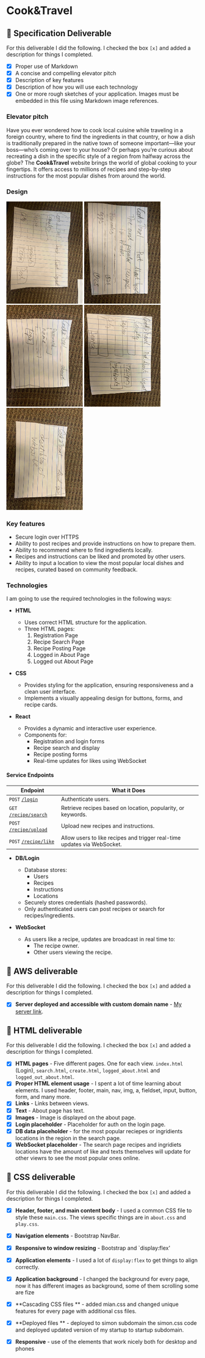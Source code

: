 # Cook&Travel
## 🚀 Specification Deliverable

For this deliverable I did the following. I checked the box `[x]` and added a description for things I completed.

- [x] Proper use of Markdown
- [x] A concise and compelling elevator pitch
- [x] Description of key features
- [x] Description of how you will use each technology
- [x] One or more rough sketches of your application. Images must be embedded in this file using Markdown image references.
### Elevator pitch
Have you ever wondered how to cook local cuisine while traveling in a foreign country, where to find the ingredients in that country, or how a dish is traditionally prepared in the native town of someone important—like your boss—who’s coming over to your house? Or perhaps you’re curious about recreating a dish in the specific style of a region from halfway across the globe? The **Cook&Travel**  website brings the world of global cooking to your fingertips. It offers access to millions of recipes and step-by-step instructions for the most popular dishes from around the world.

### Design
<img src="Images/IMG_5322.HEIC" alt="Design 1" width="200"> <img src="Images/IMG_5323.HEIC" alt="Design 2" width="200"> 
<img src="Images/IMG_5324.HEIC" alt="Design 3" width="200">
<img src="Images/IMG_5325.HEIC" alt="Searching" width="200"> <img src="Images/IMG_5326.HEIC" alt="About" width="200">





### Key features
- Secure login over HTTPS
- Ability to post recipes and provide instructions on how to prepare them.
- Ability to recommend where to find ingredients locally.
- Recipes and instructions can be liked and promoted by other users.
- Ability to input a location to view the most popular local dishes and recipes, curated based on community feedback.

### Technologies

I am going to use the required technologies in the following ways:

- **HTML**  
  - Uses correct HTML structure for the application.  
  - Three HTML pages:  
    1. Registration Page  
    2. Recipe Search Page  
    3. Recipe Posting Page
    4. Logged in About Page
    5. Logged out About Page

- **CSS**  
  - Provides styling for the application, ensuring responsiveness and a clean user interface.  
  - Implements a visually appealing design for buttons, forms, and recipe cards.  

- **React**  
  - Provides a dynamic and interactive user experience.  
  - Components for:
    - Registration and login forms  
    - Recipe search and display  
    - Recipe posting forms  
    - Real-time updates for likes using WebSocket  

#### **Service Endpoints**

| **Endpoint**                           | **What it Does**                                                                 |
| -------------------------------------- | --------------------------------------------------------------------------------- |
| `POST` [`/login`](#login)              | Authenticate users.                                                              |
| `GET` [`/recipe/search`](#recipesearch)| Retrieve recipes based on location, popularity, or keywords.                     |
| `POST` [`/recipe/upload`](#recipeupload)| Upload new recipes and instructions.                                             |
| `POST` [`/recipe/like`](#recipelike)   | Allow users to like recipes and trigger real-time updates via WebSocket.         |


- **DB/Login**  
  - Database stores:  
    - Users  
    - Recipes  
    - Instructions  
    - Locations  
  - Securely stores credentials (hashed passwords).  
  - Only authenticated users can post recipes or search for recipes/ingredients.  

- **WebSocket**  
  - As users like a recipe, updates are broadcast in real time to:  
    - The recipe owner.  
    - Other users viewing the recipe. 

## 🚀 AWS deliverable

For this deliverable I did the following. I checked the box `[x]` and added a description for things I completed.

- [x] **Server deployed and accessible with custom domain name** - [My server link](https://startup.eatandtravel.click).

## 🚀 HTML deliverable

For this deliverable I did the following. I checked the box `[x]` and added a description for things I completed.

- [x] **HTML pages** - Five different pages. One for each view. `index.html` (Login), `search.html`, `create.html`,  `logged_about.html` and `logged_out_about.html`.
- [x] **Proper HTML element usage** - I spent a lot of time learning about elements. I used header, footer, main, nav, img, a, fieldset, input, button, form, and many more.
- [x] **Links** - Links between views.
- [x] **Text** - About page has text.
- [x] **Images** - Image is displayed on the about page.
- [x] **Login placeholder** - Placeholder for auth on the login page.
- [x] **DB data placeholder** - for the most popular reciepes or ingridients locations in the region in the search page.
- [x] **WebSocket placeholder** - The search page recipes and ingridiets locations have the amount of like and texts themselves will update for other viewrs to see the most popular ones online.

## 🚀 CSS deliverable

For this deliverable I did the following. I checked the box `[x]` and added a description for things I completed.

- [x] **Header, footer, and main content body** - I used a common CSS file to style these `main.css`. The views specific things are in `about.css` and `play.css`.
- [x] **Navigation elements** - Bootstrap NavBar. 
- [x] **Responsive to window resizing** - Bootstrap and `display:flex'
- [x] **Application elements** - I used a lot of `display:flex` to get things to align correctly.
- [x] **Application background** - I changed the background for every page, now it has different images as background, some of them scrolling some are fize
- [x] **Cascading CSS files ** - added mian.css and changed unique features for every page with additional css files.
- [x] **Deployed files ** - deployed to simon subdomain the simon.css code and deployed updated version of my startup to startup subdomain.
- [x] **Responsive** - use of the elements that work nicely both for desktop and phones






